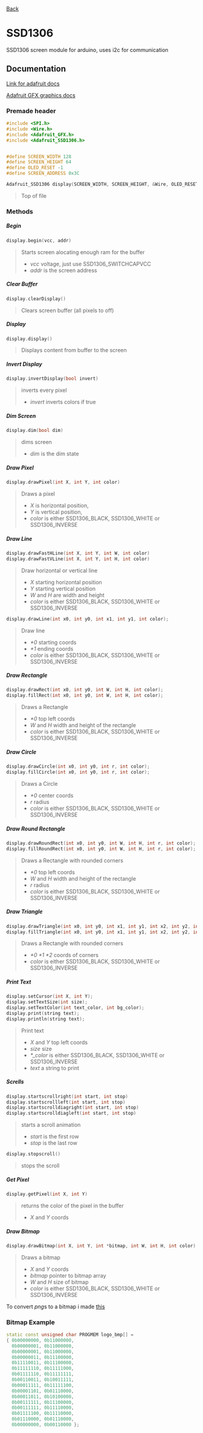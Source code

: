 [Back](/Documentation/Documentation.md)
# SSD1306

SSD1306 screen module for arduino, uses i2c for communication

## Documentation

[Link for adafruit docs](https://adafruit.github.io/Adafruit_SSD1306/html/class_adafruit___s_s_d1306.html)

[Adafruit GFX graphics docs](https://learn.adafruit.com/adafruit-gfx-graphics-library?view=all)

### Premade header

```cpp
#include <SPI.h>
#include <Wire.h>
#include <Adafruit_GFX.h>
#include <Adafruit_SSD1306.h>


#define SCREEN_WIDTH 128
#define SCREEN_HEIGHT 64
#define OLED_RESET -1
#define SCREEN_ADDRESS 0x3C

Adafruit_SSD1306 display(SCREEN_WIDTH, SCREEN_HEIGHT, &Wire, OLED_RESET)
```
> Top of file

### Methods

##### Begin
```cpp
display.begin(vcc, addr)
```
> Starts screen alocating enough ram for the buffer
> - *vcc* voltage, just use SSD1306_SWITCHCAPVCC
> - *addr* is the screen address

##### Clear Buffer
```cpp
display.clearDisplay()
``` 
> Clears screen buffer (all pixels to off)

##### Display
```cpp
display.display()
```
> Displays content from buffer to the screen

##### Invert Display
```cpp
display.invertDisplay(bool invert)
```
> inverts every pixel
> - *invert* inverts colors if true

##### Dim Screen
```cpp
display.dim(bool dim)
```
> dims screen  
> - *dim* is the dim state

##### Draw Pixel
```cpp
display.drawPixel(int X, int Y, int color)
```
> Draws a pixel
> - *X* is horizontal position,  
> - *Y* is vertical position,  
> - *color* is either SSD1306_BLACK, SSD1306_WHITE or SSD1306_INVERSE

##### Draw Line
```cpp
display.drawFastHLine(int X, int Y, int W, int color)
display.drawFastVLine(int X, int Y, int H, int color)
```  
> Draw horizontal or vertical line  
> - *X* starting horizontal position  
> - *Y* starting vertical position  
> - *W* and *H* are width and height  
> - *color* is either SSD1306_BLACK, SSD1306_WHITE or SSD1306_INVERSE

```cpp
display.drawLine(int x0, int y0, int x1, int y1, int color);
```
> Draw  line  
> - *\*0* starting coords  
> - *\*1* ending coords   
> - *color* is either SSD1306_BLACK, SSD1306_WHITE or SSD1306_INVERSE


##### Draw Rectangle
```cpp
display.drawRect(int x0, int y0, int W, int H, int color);  
display.fillRect(int x0, int y0, int W, int H, int color);  
```
> Draws a Rectangle
> - *\*0* top left coords
> - *W* and *H* width and height of the rectangle
> - *color* is either SSD1306_BLACK, SSD1306_WHITE or SSD1306_INVERSE

##### Draw Circle
```cpp
display.drawCircle(int x0, int y0, int r, int color);  
display.fillCircle(int x0, int y0, int r, int color);
```
> Draws a Circle
> - *\*0* center coords
> - *r* radius
> - *color* is either SSD1306_BLACK, SSD1306_WHITE or SSD1306_INVERSE

##### Draw Round Rectangle
```cpp
display.drawRoundRect(int x0, int y0, int W, int H, int r, int color);  
display.fillRoundRect(int x0, int y0, int W, int H, int r, int color);
```
> Draws a Rectangle with rounded corners
> - *\*0* top left coords
> - *W* and *H* width and height of the rectangle
> - *r* radius
> - *color* is either SSD1306_BLACK, SSD1306_WHITE or SSD1306_INVERSE

##### Draw Triangle
```cpp
display.drawTriangle(int x0, int y0, int x1, int y1, int x2, int y2, int color);
display.fillTriangle(int x0, int y0, int x1, int y1, int x2, int y2, int color);
```
> Draws a Rectangle with rounded corners
> - *\*0* *\*1* *\*2* coords of corners
> - *color* is either SSD1306_BLACK, SSD1306_WHITE or SSD1306_INVERSE

##### Print Text
```cpp
display.setCursor(int X, int Y);
display.setTextSize(int size);
display.setTextColor(int text_color, int bg_color);
display.print(string text);
display.println(string text);
```
> Print text
> - *X* and *Y* top left coords
> - *size* size
> - *\*_color* is either SSD1306_BLACK, SSD1306_WHITE or SSD1306_INVERSE
> - *text* a string to print

##### Scrells
```cpp
display.startscrollright(int start, int stop)
display.startscrollleft(int start, int stop)
display.startscrolldiagright(int start, int stop)
display.startscrolldiagleft(int start, int stop)
```
> starts a scroll animation  
> - *start* is the first row  
> - *stop* is the last row

```cpp
display.stopscroll()
```  
> stops the scroll

##### Get Pixel
```cpp
display.getPixel(int X, int Y)
```
> returns the color of the pixel in the buffer
> - *X* and *Y* coords  

##### Draw Bitmap
```cpp
display.drawBitmap(int X, int Y, int *bitmap, int W, int H, int color)
```
> Draws a bitmap
> - *X* and *Y* coords
> - *bitmap* pointer to bitmap array
> - *W* and *H* size of bitmap
> - *color* is either SSD1306_BLACK, SSD1306_WHITE or SSD1306_INVERSE

To convert *png*s to a bitmap i made [this](https://github.com/henrique11varela/PNG_to_Bitmap)  

### Bitmap Example  
``` cpp
static const unsigned char PROGMEM logo_bmp[] =
{ 0b00000000, 0b11000000,
  0b00000001, 0b11000000,
  0b00000001, 0b11000000,
  0b00000011, 0b11100000,
  0b11110011, 0b11100000,
  0b11111110, 0b11111000,
  0b01111110, 0b11111111,
  0b00110011, 0b10011111,
  0b00011111, 0b11111100,
  0b00001101, 0b01110000,
  0b00011011, 0b10100000,
  0b00111111, 0b11100000,
  0b00111111, 0b11110000,
  0b01111100, 0b11110000,
  0b01110000, 0b01110000,
  0b00000000, 0b00110000 };
```

